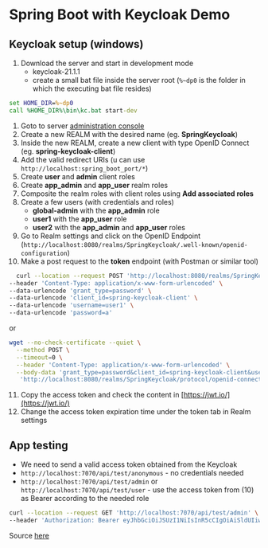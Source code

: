 # Spring Boot with Keycloak Demo 

## Keycloak setup (windows)

1. Download the server and start in development mode
   - keycloak-21.1.1
   - create a small bat file inside the server root (`%~dp0` is the folder in which the executing bat file resides)
  
```bat
set HOME_DIR=%~dp0
call %HOME_DIR%\bin\kc.bat start-dev
```

1. Goto to server [administration console](http://localhost:8080)
2. Create a new REALM with the desired name (eg. **SpringKeycloak**) 
3. Inside the new REALM, create a new client with type OpenID Connect (eg. **spring-keycloak-client**)
4. Add the valid redirect URIs (u can use `http://localhost:spring_boot_port/*`)
5. Create **user** and **admin** client roles
6. Create **app_admin** and **app_user** realm roles
7. Composite the realm roles with client roles using **Add associated roles**
8. Create a few users (with credentials and roles)
   - **global-admin** with the **app_admin** role
   - **user1** with the **app_user** role
   - **user2** with the **app_admin** and **app_user** roles
9. Go to Realm settings and click on the OpenID Endpoint (`http://localhost:8080/realms/SpringKeycloak/.well-known/openid-configuration`)
10. Make a post request to the **token** endpoint (with Postman or similar tool)
```bash
  curl --location --request POST 'http://localhost:8080/realms/SpringKeycloak/protocol/openid-connect/token' \
--header 'Content-Type: application/x-www-form-urlencoded' \
--data-urlencode 'grant_type=password' \
--data-urlencode 'client_id=spring-keycloak-client' \
--data-urlencode 'username=user1' \
--data-urlencode 'password=a'
```
or

```bash
wget --no-check-certificate --quiet \
  --method POST \
  --timeout=0 \
  --header 'Content-Type: application/x-www-form-urlencoded' \
  --body-data 'grant_type=password&client_id=spring-keycloak-client&username=user1&password=a' \
   'http://localhost:8080/realms/SpringKeycloak/protocol/openid-connect/token'
```

11. Copy the access token and check the content in [https://jwt.io/](https://jwt.io/)
12. Change the access token expiration time under the token tab in Realm settings

## App testing  
- We need to send a valid access token obtained from the Keycloak
- `http://localhost:7070/api/test/anonymous` - no credentials needed
- `http://localhost:7070/api/test/admin` or `http://localhost:7070/api/test/user` - use the access token from (10) as Bearer according to the needed role
```bash
curl --location --request GET 'http://localhost:7070/api/test/admin' \
--header 'Authorization: Bearer eyJhbGciOiJSUzI1NiIsInR5cCIgOiAiSldUIiwia2lkIiA6ICJKdk1WaE9jSE5xTlFpNGxoc3FzVUVDVjlVMEk2RmxnN3R3bWZFUnprVThrIn0.....
```

Source [here](https://medium.com/geekculture/using-keycloak-with-spring-boot-3-0-376fa9f60e0b)